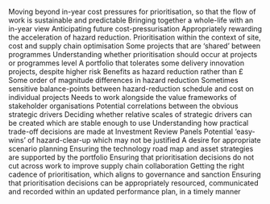 Moving beyond in-year cost pressures for prioritisation, so that the flow of work is sustainable and predictable 
Bringing together a whole-life with an in-year view
Anticipating future cost-pressurisation
Appropriately rewarding the acceleration of hazard reduction. 
Prioritisation within the context of site, cost and supply chain optimisation
Some projects that are ‘shared’ between programmes
Understanding whether prioritisation should occur at projects or programmes level
A portfolio that tolerates some delivery innovation projects, despite higher risk
Benefits as hazard reduction rather than £
Some order of magnitude differences in hazard reduction
Sometimes sensitive balance-points between hazard-reduction schedule and cost on individual projects
Needs to work alongside the value frameworks of stakeholder organisations
Potential  correlations between the obvious strategic drivers
Deciding whether relative scales of strategic drivers can be created which are stable enough to use
Understanding how practical trade-off decisions are made at Investment Review Panels
Potential ‘easy-wins’ of hazard-clear-up which may not be justified 
A desire for appropriate scenario planning
Ensuring the technology road map and asset strategies are supported by the portfolio
Ensuring that prioritisation decisions do not cut across work to improve supply chain collaboration
Getting the right cadence of prioritisation, which aligns to governance and sanction
Ensuring that prioritisation decisions can be appropriately resourced, communicated  and recorded within an updated performance plan, in a timely manner